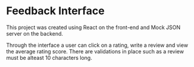 # Feedback Interface

This project was created using React on the front-end and Mock JSON server on the backend.

Through the interface a user can click on a rating, write a review and view the average rating score. There are validations in place such as a review must be alteast 10 characters long.
